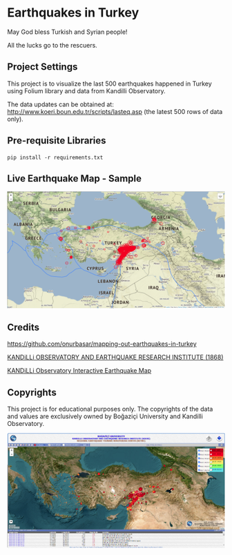 # Earthquakes in Turkey

May God bless Turkish and Syrian people! 

All the lucks go to the rescuers.



## Project Settings

This project is to visualize the last 500 earthquakes happened in Turkey using Folium library and data from Kandilli Observatory.

The data updates can be obtained at: http://www.koeri.boun.edu.tr/scripts/lasteq.asp (the latest 500 rows of data only).



## Pre-requisite Libraries

```
pip install -r requirements.txt
```

## Live Earthquake Map - Sample

![live-map](resources/live-earthquake-map-sample.png)



## Credits

https://github.com/onurbasar/mapping-out-earthquakes-in-turkey

[KANDiLLi OBSERVATORY AND EARTHQUAKE RESEARCH INSTITUTE (1868)](http://www.koeri.boun.edu.tr/new/en)

[KANDiLLi Observatory Interactive Earthquake Map](http://udim.koeri.boun.edu.tr/zeqmap/)



## Copyrights

This project is for educational purposes only. The copyrights of the data and values are exclusively owned by Boğaziçi University and Kandilli Observatory.

![Interactive Map](resources/interactive-map-by-bogazici-university-and-kandilli-observatory.png)